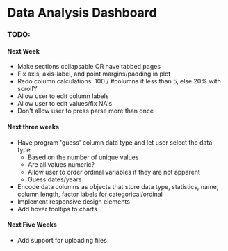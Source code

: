 # Data Analysis Dashboard


### TODO:

#### Next Week
- Make sections collapsable OR have tabbed pages
- Fix axis, axis-label, and point margins/padding in plot
- Redo column calculations: 100 / #columns if less than 5, else 20% with scrollY
- Allow user to edit column labels
- Allow user to edit values/fix NA's
- Don't allow user to press parse more than once 

#### Next three weeks
- Have program 'guess' column data type and let user select the data type
  - Based on the number of unique values
  - Are all values numeric?
  - Allow user to order ordinal variables if they are not apparent
  - Guess dates/years
- Encode data columns as objects that store data type, statistics, name, column length, factor labels for categorical/ordinal
- Implement responsive design elements
- Add hover tooltips to charts

#### Next Five Weeks
- Add support for uploading files